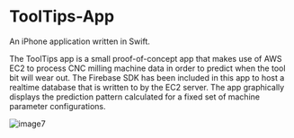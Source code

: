 # ToolTips-App
An iPhone application written in Swift.

The ToolTips app is a small proof-of-concept app that makes use of AWS EC2 to process CNC milling machine data in order to predict when the tool bit will wear out.
The Firebase SDK has been included in this app to host a realtime database that is written to by the EC2 server. The app graphically displays the prediction pattern calculated for a fixed set of machine parameter configurations.

![image7](https://user-images.githubusercontent.com/48107965/184076534-5af92f9a-3ae6-478c-a8ca-05f46509185f.gif)
